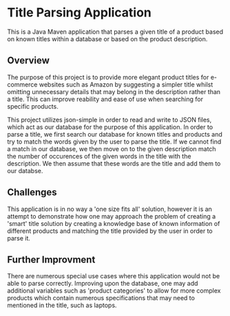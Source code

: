 # Title Parsing Application

This is a Java Maven application that parses a given title of a product based on known titles within a database or based on the product description.

## Overview

The purpose of this project is to provide more elegant product titles for e-commerce websites such as Amazon by suggesting a simpler title whilst omitting unnecessary details that may belong in the description rather than a title. This can improve reability and ease of use when searching for specific products. 

This project utilizes json-simple in order to read and write to JSON files, which act as our database for the purpose of this application. In order to parse a title, we first search our database for known titles and products and try to match the words given by the user to parse the title. If we cannot find a match in our database, we then move on to the given description match the number of occurences of the given words in the title with the description. We then assume that these words are the title and add them to our databse.

## Challenges

This application is in no way a 'one size fits all' solution, however it is an attempt to demonstrate how one may approach the problem of creating a 'smart' title solution by creating a knowledge base of known information of different products and matching the title provided by the user in order to parse it. 

## Further Improvment 

There are numerous special use cases where this application would not be able to parse correctly. Improving upon the database, one may add additional variables such as 'product categories' to allow for more complex products which contain numerous specifications that may need to mentioned in the title, such as laptops.

